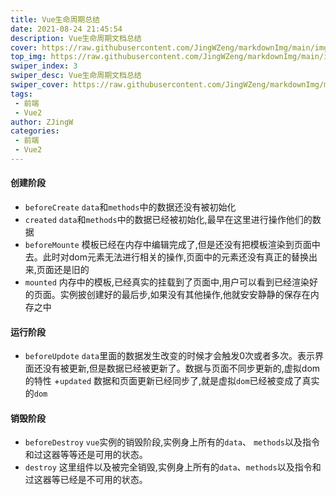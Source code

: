 ```yaml
---
title: Vue生命周期总结
date: 2021-08-24 21:45:54
description: Vue生命周期文档总结
cover: https://raw.githubusercontent.com/JingWZeng/markdownImg/main/img/202108242038832.jpg
top_img: https://raw.githubusercontent.com/JingWZeng/markdownImg/main/img/202108242038832.jpg
swiper_index: 3
swiper_desc: Vue生命周期文档总结
swiper_cover: https://raw.githubusercontent.com/JingWZeng/markdownImg/main/img/202108242038832.jpg
tags: 
 - 前端
 - Vue2
author: ZJingW
categories: 
 - 前端
 - Vue2
---
```


#### 创建阶段
+ `beforeCreate`
`data`和`methods`中的数据还没有被初始化
+ `created`
`data`和`methods`中的数据已经被初始化,最早在这里进行操作他们的数据
+ `beforeMounte`
模板已经在内存中编辑完成了,但是还没有把模板渲染到页面中去。此时对dom元素无法进行相关的操作,页面中的元素还没有真正的替换出来,页面还是旧的
+ `mounted`
内存中的模板,已经真实的挂载到了页面中,用户可以看到已经渲染好的页面。实例披创建好的最后步,如果没有其他操作,他就安安静静的保存在内存之中
#### 运行阶段
+ `beforeUpdote`
`data`里面的数据发生改变的时候才会触发0次或者多次。表示界面还没有被更新,但是数据已经被更新了。数据与页面不同步更新的,虚拟dom的特性
+`updated`
数据和页面更新已经同步了,就是虚拟`dom`已经被变成了真实的`dom`
#### 销毁阶段
+ `beforeDestroy`
`vue`实例的销毁阶段,实例身上所有的`data`、 `methods`以及指令和过这器等等还是可用的状态。
+ `destroy`
这里组件以及被完全销毁,实例身上所有的`data`、`methods`以及指令和过这器等已经是不可用的状态。